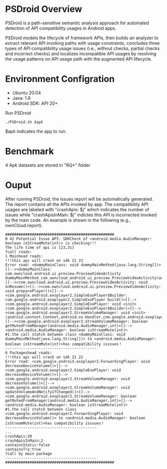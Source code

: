 # PSDroid Overview

PSDroid is a path-sensitive semantic analysis approach for automated detection of API compatibility usages in Android apps. 

PSDroid models the lifecycle of framework APIs, then builds an analyzer to extract relevant API invoking paths with usage constraints, concludes three types of API compatibility usage issues (i.e., without checks, partial checks and incorrect checks) and localizes incompatible API usages by resolving the usage patterns on API usage path with the augmented API lifecycle.

# Environment Configration
* Ubuntu 20.04
* Java: 1.8
* Android SDK: API 20+


Run PSDroid
```
./PSDroid.sh $apk
```
$apk indicates the app to run.

# Benchmark
4 Apk datasets are stored in "RQ*" folder


# Ouput

After running PSDroid, the issues report will be automatically generated. The report contains all the APIs invoked by app. 
The compatibility API usages are labeled with "crashApis: $j" which indicates the number of issues while "crashApisInMain: $j" indictes this API is incorrected invoked by the main code. An example is shown in the following (e.g., ownCloud.report).

```
#################################################
N 42 Potential Issue API: SDKCheck of <android.media.AudioManager: boolean isStreamMute(int)> is checking!!!
The life time of api is [23,31]
7call roads:
1 Mainhead roads:
!!!this api will crash on sdk 21 22 
Error road: <dummyMainClass: void dummyMainMethod(java.lang.String[])>[]--><dummyMainClass: com.owncloud.android.ui.preview.PreviewVideoActivity dummyMainMethod_com_owncloud_android_ui_preview_PreviewVideoActivity(android.content.Intent)>[]--><com.owncloud.android.ui.preview.PreviewVideoActivity: void onResume()>[]--><com.owncloud.android.ui.preview.PreviewVideoActivity: void preparePlayer()>[]--><com.google.android.exoplayer2.SimpleExoPlayer$Builder: com.google.android.exoplayer2.SimpleExoPlayer build()>[]--><com.google.android.exoplayer2.SimpleExoPlayer: void <init>(com.google.android.exoplayer2.SimpleExoPlayer$Builder)>[]--><com.google.android.exoplayer2.StreamVolumeManager: void <init>(android.content.Context,android.os.Handler,com.google.android.exoplayer2.StreamVolumeManager$Listener)>[]--><com.google.android.exoplayer2.StreamVolumeManager: boolean getMutedFromManager(android.media.AudioManager,int)>[]--><android.media.AudioManager: boolean isStreamMute(int)>
#1.the call statck between class <dummyMainClass: void dummyMainMethod(java.lang.String[])> to <android.media.AudioManager: boolean isStreamMute(int)>has compatibility isssues！
-----------------------------------------
6 Packageshead roads:
!!!this api will crash on sdk 21 22 
Error road: <com.google.android.exoplayer2.ForwardingPlayer: void decreaseDeviceVolume()>[]--><com.google.android.exoplayer2.SimpleExoPlayer: void decreaseDeviceVolume()>[]--><com.google.android.exoplayer2.StreamVolumeManager: void decreaseVolume()>[]--><com.google.android.exoplayer2.StreamVolumeManager: void updateVolumeAndNotifyIfChanged()>[]--><com.google.android.exoplayer2.StreamVolumeManager: boolean getMutedFromManager(android.media.AudioManager,int)>[]--><android.media.AudioManager: boolean isStreamMute(int)>
#1.the call statck between class <com.google.android.exoplayer2.ForwardingPlayer: void decreaseDeviceVolume()> to <android.media.AudioManager: boolean isStreamMute(int)>has compatibility isssues！
-----------------------------------------
...
crashApis:20
crashApisInMain:2
containsStatic:false
containsTry:true
7call by main package
-----------------------------------------
#################################################  
```

